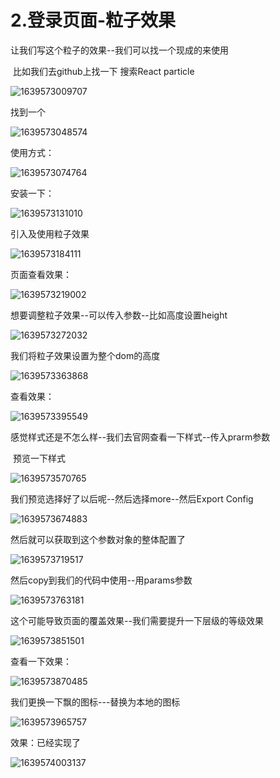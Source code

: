 # 2.登录页面-粒子效果

让我们写这个粒子的效果--我们可以找一个现成的来使用

​	比如我们去github上找一下 搜索React particle

![1639573009707](../../../../.vuepress/public/images/1639573009707.png)



找到一个

![1639573048574](../../../../.vuepress/public/images/1639573048574.png)



使用方式：

![1639573074764](../../../../.vuepress/public/images/1639573074764.png)



安装一下：

![1639573131010](../../../../.vuepress/public/images/1639573131010.png)



引入及使用粒子效果

![1639573184111](../../../../.vuepress/public/images/1639573184111.png)







页面查看效果：

![1639573219002](../../../../.vuepress/public/images/1639573219002.png)







想要调整粒子效果--可以传入参数--比如高度设置height

![1639573272032](../../../../.vuepress/public/images/1639573272032.png)



我们将粒子效果设置为整个dom的高度

![1639573363868](../../../../.vuepress/public/images/1639573363868.png)





查看效果：

![1639573395549](../../../../.vuepress/public/images/1639573395549.png)







感觉样式还是不怎么样--我们去官网查看一下样式--传入prarm参数

​	预览一下样式

![1639573570765](../../../../.vuepress/public/images/1639573570765.png)







我们预览选择好了以后呢--然后选择more--然后Export Config

![1639573674883](../../../../.vuepress/public/images/1639573674883.png)



然后就可以获取到这个参数对象的整体配置了

![1639573719517](../../../../.vuepress/public/images/1639573719517.png)





然后copy到我们的代码中使用--用params参数

![1639573763181](../../../../.vuepress/public/images/1639573763181.png)





这个可能导致页面的覆盖效果--我们需要提升一下层级的等级效果

![1639573851501](../../../../.vuepress/public/images/1639573851501.png)



查看一下效果：

![1639573870485](../../../../.vuepress/public/images/1639573870485.png)



我们更换一下飘的图标---替换为本地的图标

![1639573965757](../../../../.vuepress/public/images/1639573965757.png)





效果：已经实现了

![1639574003137](../../../../.vuepress/public/images/1639574003137.png)

























































